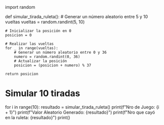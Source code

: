 import random

def simular_tirada_ruleta():
    # Generar un número aleatorio entre 5 y 10 vueltas
    vueltas = random.randint(5, 10)
    
    # Inicializar la posición en 0
    posicion = 0
    
    # Realizar las vueltas
    for _ in range(vueltas):
        # Generar un número aleatorio entre 0 y 36
        numero = random.randint(0, 36)
        # Actualizar la posición
        posicion = (posicion + numero) % 37
    
    return posicion

# Simular 10 tiradas
for i in range(10):
    resultado = simular_tirada_ruleta()
    print(f"Nro de Juego: {i + 1}")
    print(f"Valor Aleatorio Generado: {resultado}")
    print(f"Nro que cayó en la ruleta: {resultado}")
    print()
